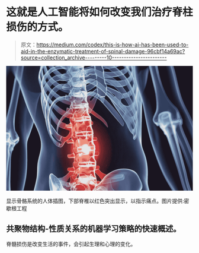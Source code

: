 # 这就是人工智能将如何改变我们治疗脊柱损伤的方式。

> 原文：<https://medium.com/codex/this-is-how-ai-has-been-used-to-aid-in-the-enzymatic-treatment-of-spinal-damage-96cbf14a69ac?source=collection_archive---------10----------------------->

![](img/a2ebc0ef8dfc955922b0a6eaa60eab04.png)

显示骨骼系统的人体插图，下部脊椎以红色突出显示，以指示痛点。图片提供:密歇根工程

## 共聚物结构-性质关系的机器学习策略的快速概述。

脊髓损伤是改变生活的事件，会引起生理和心理的变化。